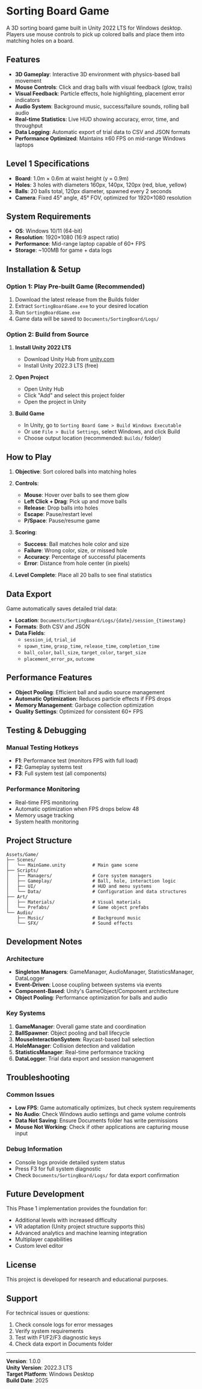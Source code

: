 # Sorting Board Game

A 3D sorting board game built in Unity 2022 LTS for Windows desktop. Players use mouse controls to pick up colored balls and place them into matching holes on a board.

## Features

- **3D Gameplay**: Interactive 3D environment with physics-based ball movement
- **Mouse Controls**: Click and drag balls with visual feedback (glow, trails)
- **Visual Feedback**: Particle effects, hole highlighting, placement error indicators
- **Audio System**: Background music, success/failure sounds, rolling ball audio
- **Real-time Statistics**: Live HUD showing accuracy, error, time, and throughput
- **Data Logging**: Automatic export of trial data to CSV and JSON formats
- **Performance Optimized**: Maintains ≥60 FPS on mid-range Windows laptops

## Level 1 Specifications

- **Board**: 1.0m × 0.6m at waist height (y = 0.9m)
- **Holes**: 3 holes with diameters 160px, 140px, 120px (red, blue, yellow)
- **Balls**: 20 balls total, 120px diameter, spawned every 2 seconds
- **Camera**: Fixed 45° angle, 45° FOV, optimized for 1920×1080 resolution

## System Requirements

- **OS**: Windows 10/11 (64-bit)
- **Resolution**: 1920×1080 (16:9 aspect ratio)
- **Performance**: Mid-range laptop capable of 60+ FPS
- **Storage**: ~100MB for game + data logs

## Installation & Setup

### Option 1: Play Pre-built Game (Recommended)
1. Download the latest release from the Builds folder
2. Extract `SortingBoardGame.exe` to your desired location
3. Run `SortingBoardGame.exe`
4. Game data will be saved to `Documents/SortingBoard/Logs/`

### Option 2: Build from Source
1. **Install Unity 2022 LTS**
   - Download Unity Hub from [unity.com](https://unity.com)
   - Install Unity 2022.3 LTS (free)

2. **Open Project**
   - Open Unity Hub
   - Click "Add" and select this project folder
   - Open the project in Unity

3. **Build Game**
   - In Unity, go to `Sorting Board Game > Build Windows Executable`
   - Or use `File > Build Settings`, select Windows, and click Build
   - Choose output location (recommended: `Builds/` folder)

## How to Play

1. **Objective**: Sort colored balls into matching holes
2. **Controls**:
   - **Mouse**: Hover over balls to see them glow
   - **Left Click + Drag**: Pick up and move balls
   - **Release**: Drop balls into holes
   - **Escape**: Pause/restart level
   - **P/Space**: Pause/resume game

3. **Scoring**:
   - **Success**: Ball matches hole color and size
   - **Failure**: Wrong color, size, or missed hole
   - **Accuracy**: Percentage of successful placements
   - **Error**: Distance from hole center (in pixels)

4. **Level Complete**: Place all 20 balls to see final statistics

## Data Export

Game automatically saves detailed trial data:

- **Location**: `Documents/SortingBoard/Logs/{date}/session_{timestamp}`
- **Formats**: Both CSV and JSON
- **Data Fields**: 
  - `session_id`, `trial_id`
  - `spawn_time`, `grasp_time`, `release_time`, `completion_time`
  - `ball_color`, `ball_size`, `target_color`, `target_size`
  - `placement_error_px`, `outcome`

## Performance Features

- **Object Pooling**: Efficient ball and audio source management
- **Automatic Optimization**: Reduces particle effects if FPS drops
- **Memory Management**: Garbage collection optimization
- **Quality Settings**: Optimized for consistent 60+ FPS

## Testing & Debugging

### Manual Testing Hotkeys
- **F1**: Performance test (monitors FPS with full load)
- **F2**: Gameplay systems test
- **F3**: Full system test (all components)

### Performance Monitoring
- Real-time FPS monitoring
- Automatic optimization when FPS drops below 48
- Memory usage tracking
- System health monitoring

## Project Structure

```
Assets/Game/
├── Scenes/
│   └── MainGame.unity          # Main game scene
├── Scripts/
│   ├── Managers/               # Core system managers
│   ├── Gameplay/               # Ball, hole, interaction logic
│   ├── UI/                     # HUD and menu systems
│   └── Data/                   # Configuration and data structures
├── Art/
│   ├── Materials/              # Visual materials
│   └── Prefabs/                # Game object prefabs
└── Audio/
    ├── Music/                  # Background music
    └── SFX/                    # Sound effects
```

## Development Notes

### Architecture
- **Singleton Managers**: GameManager, AudioManager, StatisticsManager, DataLogger
- **Event-Driven**: Loose coupling between systems via events
- **Component-Based**: Unity's GameObject/Component architecture
- **Object Pooling**: Performance optimization for balls and audio

### Key Systems
1. **GameManager**: Overall game state and coordination
2. **BallSpawner**: Object pooling and ball lifecycle
3. **MouseInteractionSystem**: Raycast-based ball selection
4. **HoleManager**: Collision detection and validation
5. **StatisticsManager**: Real-time performance tracking
6. **DataLogger**: Trial data export and session management

## Troubleshooting

### Common Issues
- **Low FPS**: Game automatically optimizes, but check system requirements
- **No Audio**: Check Windows audio settings and game volume controls
- **Data Not Saving**: Ensure Documents folder has write permissions
- **Mouse Not Working**: Check if other applications are capturing mouse input

### Debug Information
- Console logs provide detailed system status
- Press F3 for full system diagnostic
- Check `Documents/SortingBoard/Logs/` for data export confirmation

## Future Development

This Phase 1 implementation provides the foundation for:
- Additional levels with increased difficulty
- VR adaptation (Unity project structure supports this)
- Advanced analytics and machine learning integration
- Multiplayer capabilities
- Custom level editor

## License

This project is developed for research and educational purposes.

## Support

For technical issues or questions:
1. Check console logs for error messages
2. Verify system requirements
3. Test with F1/F2/F3 diagnostic keys
4. Check data export in Documents folder

---

**Version**: 1.0.0  
**Unity Version**: 2022.3 LTS  
**Target Platform**: Windows Desktop  
**Build Date**: 2025